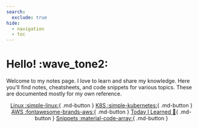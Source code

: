 ```yaml
---
search:
  exclude: true
hide:
  - navigation
  - toc
---
```


# Hello! :wave_tone2:

Welcome to my notes page. I love to learn and share my knowledge. Here you'll find notes, cheatsheets, and code snippets for various topics. These are documented mostly for my own reference.

<center>

[Linux :simple-linux:](linux/curl.md){ .md-button } [K8S :simple-kubernetes:](k8s/intro.md){ .md-button } [AWS :fontawesome-brands-aws:](AWS/CLI/EC2.md){ .md-button } [Today I Learned :bookmark:](til/index.md){ .md-button } [Snippets :material-code-array:](snippets.md){ .md-button }
</center>